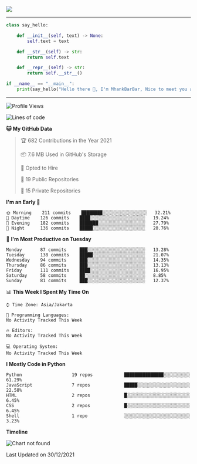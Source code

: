 <img align="center" height="auto" src="https://github.com/MhankBarBar/MhankBarBar/blob/master/img/1.jpg"/>
<!--
___
![Metrics](https://github.com/MhankBarBar/MhankBarBar/blob/master/github-metrics.svg)
___
-->
<!--
[![ReadMe Card](https://github-readme-stats.vercel.app/api/pin/?username=mhankbarbar&repo=termux-wabot&theme=auto)](https://github.com/mhankbarbar/termux-wabot)
-->

---
```python
class say_hello:

    def __init__(self, text) -> None:
        self.text = text

    def __str__(self) -> str:
        return self.text

    def __repr__(self) -> str:
        return self.__str__()

if __name__ == "__main__":
    print(say_hello("Hello there 👋, I'm MhankBarBar, Nice to meet you all!"))
```
---
<!--START_SECTION:waka-->
![Profile Views](http://img.shields.io/badge/Profile%20Views-181-blue)

![Lines of code](https://img.shields.io/badge/From%20Hello%20World%20I%27ve%20Written-4%20Million%20lines%20of%20code-blue)

**🐱 My GitHub Data** 

> 🏆 682 Contributions in the Year 2021
 > 
> 📦 7.6 MB Used in GitHub's Storage 
 > 
> 💼 Opted to Hire
 > 
> 📜 19 Public Repositories 
 > 
> 🔑 15 Private Repositories  
 > 
**I'm an Early 🐤** 

```text
🌞 Morning    211 commits    ████████░░░░░░░░░░░░░░░░░   32.21% 
🌆 Daytime    126 commits    ████░░░░░░░░░░░░░░░░░░░░░   19.24% 
🌃 Evening    182 commits    ███████░░░░░░░░░░░░░░░░░░   27.79% 
🌙 Night      136 commits    █████░░░░░░░░░░░░░░░░░░░░   20.76%

```
📅 **I'm Most Productive on Tuesday** 

```text
Monday       87 commits     ███░░░░░░░░░░░░░░░░░░░░░░   13.28% 
Tuesday      138 commits    █████░░░░░░░░░░░░░░░░░░░░   21.07% 
Wednesday    94 commits     ███░░░░░░░░░░░░░░░░░░░░░░   14.35% 
Thursday     86 commits     ███░░░░░░░░░░░░░░░░░░░░░░   13.13% 
Friday       111 commits    ████░░░░░░░░░░░░░░░░░░░░░   16.95% 
Saturday     58 commits     ██░░░░░░░░░░░░░░░░░░░░░░░   8.85% 
Sunday       81 commits     ███░░░░░░░░░░░░░░░░░░░░░░   12.37%

```


📊 **This Week I Spent My Time On** 

```text
⌚︎ Time Zone: Asia/Jakarta

💬 Programming Languages: 
No Activity Tracked This Week

🔥 Editors: 
No Activity Tracked This Week

💻 Operating System: 
No Activity Tracked This Week

```

**I Mostly Code in Python** 

```text
Python                   19 repos            ███████████████░░░░░░░░░░   61.29% 
JavaScript               7 repos             █████░░░░░░░░░░░░░░░░░░░░   22.58% 
HTML                     2 repos             █░░░░░░░░░░░░░░░░░░░░░░░░   6.45% 
CSS                      2 repos             █░░░░░░░░░░░░░░░░░░░░░░░░   6.45% 
Shell                    1 repo              ░░░░░░░░░░░░░░░░░░░░░░░░░   3.23%

```


**Timeline**

![Chart not found](https://raw.githubusercontent.com/MhankBarBar/MhankBarBar/master/charts/bar_graph.png) 


 Last Updated on 30/12/2021
<!--END_SECTION:waka-->
